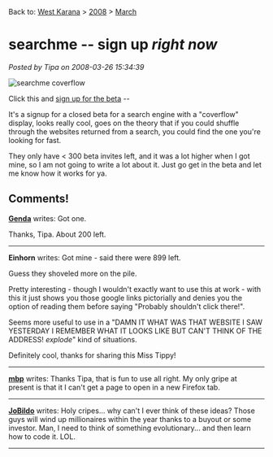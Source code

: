 Back to: [West Karana](/posts/westkarana.md) > [2008](/posts/2008/westkarana.md) > [March](./westkarana.md)
# searchme -- sign up *right now*

*Posted by Tipa on 2008-03-26 15:34:39*

![searchme coverflow](http://media.arstechnica.com/news.media/SearchmeColoradoHiking.jpg)

Click this and [sign up for the beta](http://www.searchme.com/beta/ars) --

It's a signup for a closed beta for a search engine with a "coverflow" display, looks really cool, goes on the theory that if you could shuffle through the websites returned from a search, you could find the one you're looking for fast.

They only have < 300 beta invites left, and it was a lot higher when I got mine, so I am not going to write a lot about it. Just go get in the beta and let me know how it works for ya.


## Comments!

**[Genda](http://www.thegrouchygamer.com)** writes: Got one.

Thanks, Tipa. About 200 left.

---

**Einhorn** writes: Got mine - said there were 899 left.

Guess they shoveled more on the pile.

Pretty interesting - though I wouldn't exactly want to use this at work - with this it just shows you those google links pictorially and denies you the option of reading them before saying "Probably shouldn't click there!". 

Seems more useful to use in a "DAMN IT WHAT WAS THAT WEBSITE I SAW YESTERDAY I REMEMBER WHAT IT LOOKS LIKE BUT CAN'T THINK OF THE ADDRESS! *explode*" kind of situations.

Definitely cool, thanks for sharing this Miss Tippy!

---

**[mbp](http://www.mindbendingpuzzles.blogspot.com/)** writes: Thanks Tipa, that is fun to use all right. My only gripe at present is that it I can't get a page to open in a new Firefox tab.

---

**[JoBildo](http://bildos.blogspot.com)** writes: Holy cripes... why can't I ever think of these ideas? Those guys will wind up millionaires within the year thanks to a buyout or some investor. Man, I need to think of something evolutionary... and then learn how to code it. LOL.

---

